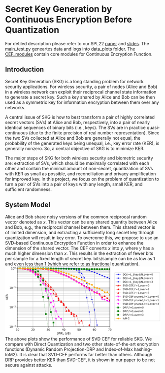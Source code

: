 # Secret Key Generation by Continuous Encryption Before Quantization

For detiled description please refer to our SPL22 [paper](https://intra.ece.ucr.edu/~yhua/Reprint_Maksud_Hua_SPL_2022.pdf) and [slides](https://drive.google.com/file/d/1P2Kfo6XTSxgTHtST4UqO3YfeDz5f6XXX/view?usp=sharing). The [main_test.py](main_test.py) geneartes data and logs into [data_plots](data_plots) folder. The [CEF_modules](CEF_modules) contain core modules for Continuous Encryption Function.

## Introduction
Secret Key Generation (SKG) is a long standing problem for network security applications. For wireless security, a pair of nodes (Alice and Bob) in a wireless network can exploit their reciprocal channel state information to generate a secret key. Such a key shared by Alice and Bob can be then used as a symmetric key for information encryption between them over any networks.

A central issue of SKG is how to best transform a pair of highly correlated secret vectors (SVs) at Alice and Bob, respectively, into a pair of nearly identical sequences of binary bits (i.e., keys). The SVs are in practice quasi-continuous (due to the finite precision of real number representation). Since the two SVs collected at Alice and Bob are generally not equal, the probability of the generated keys being unequal, i.e., key error rate (KER), is generally nonzero. So, a central objective of SKG is to minimize KER.

The major steps of SKG for both wireless security and biometric security are: extraction of SVs, which should be maximally correlated with each other and contain the minimal amount of non-secret, quantization of SVs with KER as small as possible, and reconciliation and privacy amplification for improved key. In this project, we focus on the problem of quantization to turn a pair of SVs into a pair of keys with any length, small KER, and sufficient randomness.

## System Model
Alice and Bob share noisy versions of the common reciprocal random vector denoted as $x$. This vector can be any shared quantity between Alice and Bob, e.g., the reciprocal channel between them. This shared vector is of limited dimension, and extracting a sufficiently long secret key through quantization will result in key error. To overcome this, we propose to use an SVD-based Continuous Encryption Function in order to enhance the dimension of the shared vector. The CEF converts $x$ into $y$, where $y$ has a much higher dimension than $x$. This results in the extraction of fewer bits per sample for a fixed length of secret key. bits/sample can be as low as $1$ and even less than $1$ (which we refer to as fractional quantization).![](data_plots/fig_KER.jpg)
The above plots show the performance of SVD CEF for reliable SKG. We compare with Direct Quantization and two other state-of-the-art encryption functions (Dynamic Random Projection-DRP and Index-of-Max hashing-IoM2). It is clear that SVD-CEF performs far better than others. Although DRP provides better KER than SVD-CEF, it is shown in our paper to be not secure against attacks.
